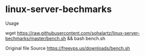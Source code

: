 # linux-server-bechmarks

Usage 

wget https://raw.githubusercontent.com/sohalartz/linux-server-bechmarks/master/bench.sh && bash bench.sh



Original file Source https://freevps.us/downloads/bench.sh
